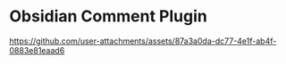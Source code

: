 # Obsidian Comment Plugin
https://github.com/user-attachments/assets/87a3a0da-dc77-4e1f-ab4f-0883e81eaad6

